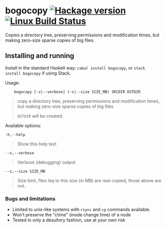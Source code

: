 # bogocopy [![Hackage version](https://img.shields.io/hackage/v/bogocopy.svg?label=Hackage)](https://hackage.haskell.org/package/bogocopy) [![Linux Build Status](https://img.shields.io/travis/phlummox/bogocopy.svg?label=Linux%20build)](https://travis-ci.org/phlummox/bogocopy)

Copies a directory tree, preserving permissions and modification times, but
making zero-size sparse copies of big files.

## Installing and running

Install in the standard Haskell way: `cabal install bogocopy`, or `stack
install bogocopy` if using Stack.

Usage: 

        bogocopy [-v|--verbose] (-s|--size SIZE_MB) SRCDIR DSTDIR

> copy a directory tree, preserving permissions and modification times, but
> making zero-size sparse copies of big files
>
> `DSTDIR` will be created.

Available options:

`-h,--help`         

>  Show this help text

`--v,--verbose`     

>  Verbose (debugging) output

`--s,--size SIZE_MB`

>  Size limit, files leq to this size (in MB) are real-copied, those above are not.

### Bugs and limitations

- Limited to unix-like systems with `rsync` and `cp` commands available.
- Won't preserve the "ctime" (inode change time) of a node
- Tested in only a desultory fashion, use at your own risk

